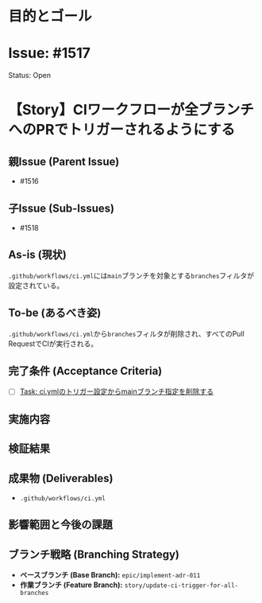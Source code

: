 # 目的とゴール
# Issue: #1517
Status: Open
# 【Story】CIワークフローが全ブランチへのPRでトリガーされるようにする

## 親Issue (Parent Issue)
- #1516

## 子Issue (Sub-Issues)
- #1518

## As-is (現状)
`.github/workflows/ci.yml`には`main`ブランチを対象とする`branches`フィルタが設定されている。

## To-be (あるべき姿)
`.github/workflows/ci.yml`から`branches`フィルタが削除され、すべてのPull RequestでCIが実行される。

## 完了条件 (Acceptance Criteria)
- [ ] [Task: ci.ymlのトリガー設定からmainブランチ指定を削除する](../tasks/task-remove-branch-filter-from-ci.md)

## 実施内容

## 検証結果

## 成果物 (Deliverables)
- `.github/workflows/ci.yml`

## 影響範囲と今後の課題

## ブランチ戦略 (Branching Strategy)
- **ベースブランチ (Base Branch):** `epic/implement-adr-011`
- **作業ブランチ (Feature Branch):** `story/update-ci-trigger-for-all-branches`

